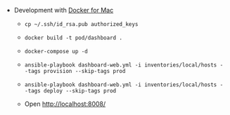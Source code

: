          
- Development with [Docker for Mac](https://www.docker.com/products/docker)
    - `cp ~/.ssh/id_rsa.pub authorized_keys`
    - `docker build -t pod/dashboard .`
    - `docker-compose up -d`
    - `ansible-playbook dashboard-web.yml -i inventories/local/hosts --tags provision --skip-tags prod`
    - `ansible-playbook dashboard-web.yml -i inventories/local/hosts --tags deploy --skip-tags prod`

    - Open [http://localhost:8008/](http://localhost:8008/)